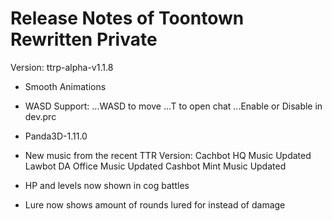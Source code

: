 # Release Notes of Toontown Rewritten Private

Version: ttrp-alpha-v1.1.8

- Smooth Animations

- WASD Support:
...WASD to move
...T to open chat
...Enable or Disable in dev.prc

- Panda3D-1.11.0

- New music from the recent TTR Version:
  Cachbot HQ Music Updated
  Lawbot DA Office Music Updated
  Cashbot Mint Music Updated

- HP and levels now shown in cog battles

- Lure now shows amount of rounds lured for instead of damage
